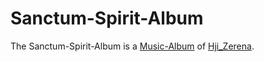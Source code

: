 # Sanctum-Spirit-Album

The Sanctum-Spirit-Album is a [Music-Album](90000044.md) of [Hji_Zerena](70000082.md).
